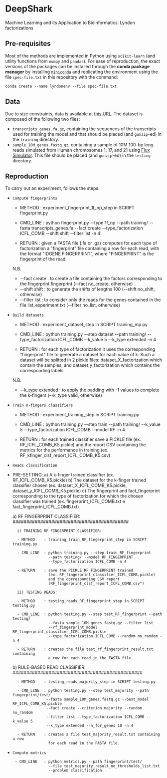 # DeepShark
Machine Learning and its Application to Bioinformatics: Lyndon factorizations

## Pre-requisites

Most of the methods are implemented in Python using `scikit-learn` (and utility
functions from `numpy` and `pandas`).
For ease of reproduction, the exact versions of the packages can be installed
through the **conda package manager** by installing
[`miniconda`](https://docs.conda.io/en/latest/miniconda.html) and replicating
the environment using the file `spec-file.txt` in this repository with the
command:

```
conda create --name lyndonenv --file spec-file.txt
```

## Data

Due to size constraints, data is available at [this
URL](https://drive.google.com/drive/folders/1_E-wKUA6PNSMqIa2jBGyFMiak4ilDsK3).
The dataset is composed of the following two files:

- `transcripts_genes.fa.gz`, containing the sequences of the transcripts used
  for training the model and that should be placed (and `gunzip`-ed) in the
  `training` directory.
- `sample_10M_genes.fastq.gz`, containing a sample of 10M 100-bp long reads
  simulated from Human chromosomes 1, 17, and 21 using [Flux
  Simulator](https://dx.doi.org/10.1093/nar/gks666). This file should be placed
  (and `gunzip`-ed) in the `testing` directory.


## Reproduction

To carry out an experiment, follows the steps:

- `Compute fingerprints` 

    - METHOD   : experiment_fingerprint_1f_np_step in SCRIPT fingerprint.py

    - CMD_LINE : python fingerprint.py --type 1f_np --path training/ 
                 --fasta transcripts_genes.fa --fact create 
                 --type_factorization ICFL_COMB --shift shift 
                 --filter list -n 4

    - RETURN   : given a FASTA file (.fa or .gz) computes for each type of 
                 factorization a "fingerprint" file containing a row for each 
                 read, with the format "IDGENE FINGERPRINT", where 
                 "FINGERPRINT" is the fingerprint of the read

    N.B.
    * --fact create : to create a file containing the factors corresponding 
                      to the fingerprint fingerprint (--fact no_create, 
                      otherwise)
    * --shift shift : to generate the shifts of lengths 100 (--shift no_shift, 
                      otherwise)
    * --filter list : to consider only the reads for the genes contained in 
                      the file list_experiment.txt (--filter no_list, otherwise)


- `Build datasets`

    - METHOD   : experiment_dataset_step in SCRIPT training_mp.py

    - CMD_LINE : python training.py --step dataset --path training/ 
                 --type_factorization ICFL_COMB  --k_value 5
                 --k_type extended -n 4

    - RETURN   : for each type of factorization it uses the corresponding 
                 "fingerprint" file to generate a dataset for each value of k. 
                 Such a dataset will be splitted in 2 pickle files: 
                 dataset_X_factorization which contain the samples, and 
                 dataset_y_factorization which contains the corresponding labels

    N.B.
    * --k_type extended : to apply the padding with -1 values to complete the 
                          k-fingers (--k_type valid, otherwise)


- `Train K-fingers classifiers`

     - METHOD   : experiment_training_step in SCRIPT training.py

    - CMD_LINE : python training.py --step train --path training/ --k_value 5
                 --type_factorization ICFL_COMB  --model RF -n 4

    - RETURN   : for each trained classifier save a PICKLE file 
                 (ex. RF_ICFL_COMB_K5.pickle) and the report CSV containing 
                 the metrics for the performance in training 
                 (ex. RF_kfinger_clsf_report_ICFL_COMB_K5.csv)


- `Reads classification`

- PRE-SETTING:
    a) A k-finger trained classifier (ex. RF_ICFL_COMB_K5.pickle)
    b) The dataset for the k-finger trained classifier chosen 
       (ex. dataset_X_ICFL_COMB_K5.pickle, dataset_y_ICFL_COMB_K5.pickle)
    c) The fingerprint and fact_fingerprint corresponding to the type of 
       factorization for which the chosen classifier was trained 
       (ex. fingerprint_ICFL_COMB.txt e fact_fingerprint_ICFL_COMB.txt)

    a) RF FINGERPRINT CLASSIFIER: ##########################################

        i) TRAINING RF FINGERPRINT CLASSIFIER:

        - METHOD    : training_train_RF_fingerprint_step in SCRIPT training.py

        - CMD_LINE  : python training.py --step train_RF_fingerprint 
                      --path testing/ --model RF_FINGERPRINT
                      --type_factorization ICFL_COMB -n 4

        - RETURN    : save the PICKLE RF FINGERPRINT trained 
                      (ex. RF_fingerprint_classifier_ICFL_COMB.pickle)
                      and the corresponding CSV report 
                      (RF_fingerprint_clsf_report_ICFL_COMB.csv")

        ii) TESTING READS:

        - METHOD    : testing_reads_RF_fingerprint_step in SCRIPT testing.py

        - CMD_LINE  : python testing.py --step test_RF_fingerprint --path testing/ 
                      --fasta sample_10M_genes.fastq.gz --filter list
                      --rf_fingerprint_model RF_fingerprint_classifier_ICFL_COMB.pickle  
                      --type_factorization ICFL_COMB --random no_random -n 4

        - RETURN    : creates the file test_rf_fingerprint_result.txt containing 
                      a row for each read in the FASTA file. 
                      

    b) RULE-BASED READ CLASSIFIER: ###############################################

        - METHOD    : testing_reads_majority_step in SCRIPT testing.py

        - CMD_LINE  : python testing.py --step test_majority --path fingerprint/test/ 
                     --fasta sample_10M_genes.fastq.gz --best_model RF_ICFL_COMB_K5.pickle 
                     --fact create --criterion majority --random no_random
                     --filter list --type_factorization ICFL_COMB --k_value 5 
                     --k_type extended --n_for_genes 10 -n 4

        - RETURN    : creates a file test_majority_result.txt containing a row 
                      for each read in the FASTA file. 


- `Compute metrics`

       - CMD_LINE   : python metrics.py --path fingerprint/test/ 
                      --file test_majority_result_no_thresholds_list.txt 
                      --problem classification
